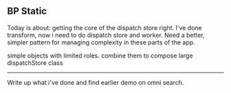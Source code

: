 ## BP Static 

Today is about: getting the core of the dispatch store right. 
I've done transform, now i need to do dispatch store and worker. 
Need a better, simpler pattern for managing complexity in these parts of the app.

simple objects with limited roles.
combine them to compose large dispatchStore class

---
Write up what i've done and find earlier demo on omni search. 

